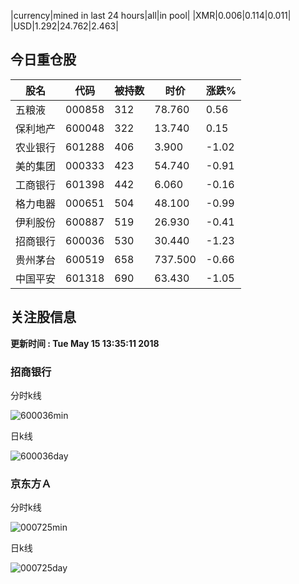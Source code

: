 |currency|mined in last 24 hours|all|in pool|
|XMR|0.006|0.114|0.011|
|USD|1.292|24.762|2.463|

## 今日重仓股 

|股名|代码|被持数|时价|涨跌%|
|---|---|---|---|---|
|五粮液|000858|312|78.760|0.56|
|保利地产|600048|322|13.740|0.15|
|农业银行|601288|406|3.900|-1.02|
|美的集团|000333|423|54.740|-0.91|
|工商银行|601398|442|6.060|-0.16|
|格力电器|000651|504|48.100|-0.99|
|伊利股份|600887|519|26.930|-0.41|
|招商银行|600036|530|30.440|-1.23|
|贵州茅台|600519|658|737.500|-0.66|
|中国平安|601318|690|63.430|-1.05|

## 关注股信息
**更新时间 : Tue May 15 13:35:11 2018**
### 招商银行 
分时k线

![600036min](http://image.sinajs.cn/newchart/min/n/sh600036.gif)

日k线

![600036day](http://image.sinajs.cn/newchart/daily/n/sh600036.gif)

### 京东方Ａ 
分时k线

![000725min](http://image.sinajs.cn/newchart/min/n/sz000725.gif)

日k线

![000725day](http://image.sinajs.cn/newchart/daily/n/sz000725.gif)
